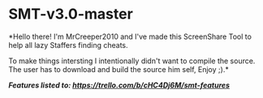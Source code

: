 # SMT-v3.0-master

 *Hello there! I'm MrCreeper2010 and I've made this ScreenShare Tool to help all lazy Staffers finding cheats.

 To make things intersting I intentionally didn't want to compile the source. The user has to download and build the source him self, Enjoy ;).*

 ***Features listed to: https://trello.com/b/cHC4Dj6M/smt-features***

